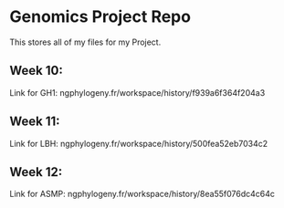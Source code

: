 # Genomics Project Repo
This stores all of my files for my Project. 


## Week 10: 
Link for GH1: ngphylogeny.fr/workspace/history/f939a6f364f204a3

## Week 11:
Link for LBH: ngphylogeny.fr/workspace/history/500fea52eb7034c2

## Week 12:
Link for ASMP: ngphylogeny.fr/workspace/history/8ea55f076dc4c64c


